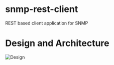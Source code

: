 # snmp-rest-client
REST based client application for SNMP

# Design and Architecture
![Design](../images/snmp-rest-client-architecture.png)
